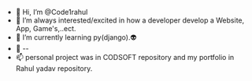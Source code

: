 - 👋 Hi, I’m @Code1rahul
- 👀 I’m always interested/excited in how a developer develop a Website, App, Game's,..ect.
- 🌱 I’m currently learning py(django).👽
- 💞️ --
- 📫 personal project was in CODSOFT repository and my portfolio in Rahul yadav repository.

<!---
Code1rahul/Code1rahul is a ✨ special ✨ repository because its `README.md` (this file) appears on your GitHub profile.
You can click the Preview link to take a look at your changes.
--->
